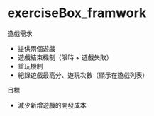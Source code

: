 # exerciseBox_framwork

遊戲需求
- 提供兩個遊戲
- 遊戲結束機制（限時 + 遊戲失敗）
- 重玩機制
- 紀錄遊戲最高分、遊玩次數（顯示在遊戲列表）


目標
- 減少新增遊戲的開發成本
